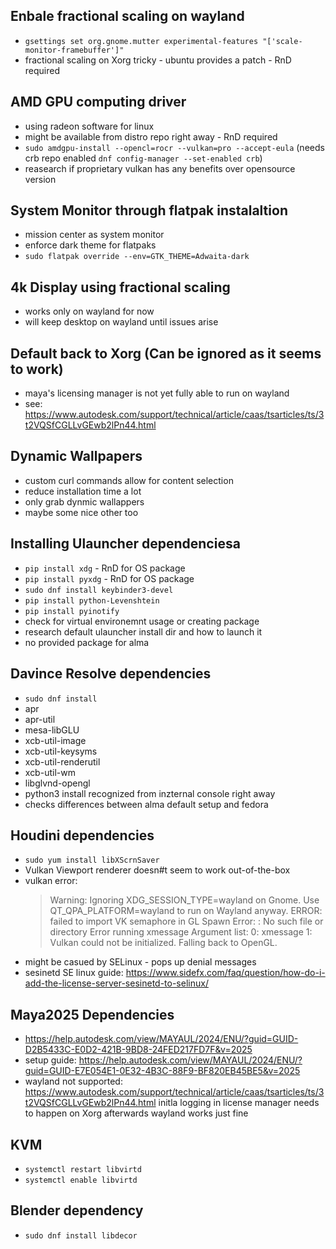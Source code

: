 ## Enbale fractional scaling on wayland
* `gsettings set org.gnome.mutter experimental-features "['scale-monitor-framebuffer']"`
* fractional scaling on Xorg tricky - ubuntu provides a patch - RnD required

## AMD GPU computing driver
* using radeon software for linux
* might be available from distro repo right away - RnD required
* `sudo amdgpu-install --opencl=rocr --vulkan=pro --accept-eula` (needs crb repo enabled `dnf config-manager --set-enabled crb`) 
* reasearch if proprietary vulkan has any benefits over opensource version

## System Monitor through flatpak instalaltion
* mission center as system monitor
* enforce dark theme for flatpaks
* `sudo flatpak override --env=GTK_THEME=Adwaita-dark`

## 4k Display using fractional scaling
* works only on wayland for now
* will keep desktop on wayland until issues arise

## Default back to Xorg (Can be ignored as it seems to work)
* maya's licensing manager is not yet fully able to run on wayland
* see: https://www.autodesk.com/support/technical/article/caas/tsarticles/ts/3t2VQSfCGLLvGEwb2lPn44.html

## Dynamic Wallpapers
* custom curl commands allow for content selection
* reduce installation time a lot
* only grab dynmic wallappers
* maybe some nice other too

## Installing Ulauncher dependenciesa
* `pip install xdg` - RnD for OS package
* `pip install pyxdg` - RnD for OS package
* `sudo dnf install keybinder3-devel`
* `pip install python-Levenshtein`
* `pip install pyinotify`
* check for virtual environemnt usage or creating package
* research default ulauncher install dir and how to launch it
* no provided package for alma

## Davince Resolve dependencies
* `sudo dnf install`
 * apr
 * apr-util
 * mesa-libGLU
 * xcb-util-image
 * xcb-util-keysyms
 * xcb-util-renderutil
 * xcb-util-wm
 * libglvnd-opengl
* python3 install recognized from inzternal console right away
* checks differences between alma default setup and fedora

## Houdini dependencies
* `sudo yum install libXScrnSaver`
* Vulkan Viewport renderer doesn#t seem to work out-of-the-box
* vulkan error:
  > Warning: Ignoring XDG_SESSION_TYPE=wayland on Gnome. Use QT_QPA_PLATFORM=wayland to run on Wayland anyway.
ERROR: failed to import VK semaphore in GL
Spawn Error: : No such file or directory
Error running xmessage
Argument list:
   0: xmessage
   1: Vulkan could not be initialized. Falling back to OpenGL.
* might be casued by SELinux - pops up denial messages
* sesinetd SE linux guide: https://www.sidefx.com/faq/question/how-do-i-add-the-license-server-sesinetd-to-selinux/

## Maya2025 Dependencies
* https://help.autodesk.com/view/MAYAUL/2024/ENU/?guid=GUID-D2B5433C-E0D2-421B-9BD8-24FED217FD7F&v=2025
* setup guide: https://help.autodesk.com/view/MAYAUL/2024/ENU/?guid=GUID-E7E054E1-0E32-4B3C-88F9-BF820EB45BE5&v=2025
* wayland not supported: https://www.autodesk.com/support/technical/article/caas/tsarticles/ts/3t2VQSfCGLLvGEwb2lPn44.html
  initla logging in license manager needs to happen on Xorg afterwards wayland works just fine

## KVM
* `systemctl restart libvirtd`
* `systemctl enable libvirtd`

## Blender dependency
* `sudo dnf install libdecor`
